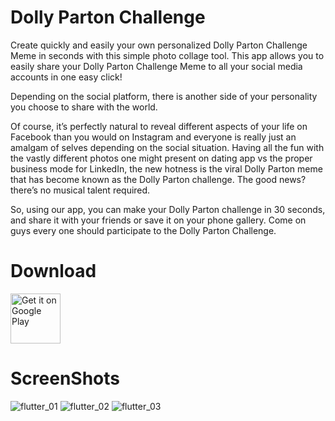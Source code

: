 # Dolly Parton Challenge

Create quickly and easily your own personalized Dolly Parton Challenge Meme in seconds with this simple photo collage tool. This app allows you to easily share your Dolly Parton Challenge Meme to all your social media accounts in one easy click!

Depending on the social platform, there is another side of your personality you choose to share with the world.

Of course, it’s perfectly natural to reveal different aspects of your life on Facebook than you would on Instagram and everyone is really just an amalgam of selves depending on the social situation. Having all the fun with the vastly different photos one might present on dating app vs the proper business mode for LinkedIn, the new hotness is the viral Dolly Parton meme that has become known as the Dolly Parton challenge. The good news? there’s no musical talent required.

So, using our app, you can make your Dolly Parton challenge in 30 seconds, and share it with your friends or save it on your phone gallery.
Come on guys every one should participate to the Dolly Parton Challenge.

# Download

<a href="https://play.google.com/store/apps/details?id=com.nordef.dolly_parton_challenge" target="_blank">
<img src="https://play.google.com/intl/en_us/badges/images/generic/en-play-badge.png" alt="Get it on Google Play" height="80"/></a>

# ScreenShots

![flutter_01](https://play-lh.googleusercontent.com/EI6ubIWvmER7qbn_OmiWVTCNlX4jtm-jPjmEZ3CJuOdIWklzXkB7FiISXPQK9gNEplk=w720-h310-rw)
![flutter_02](https://play-lh.googleusercontent.com/rzjd0z19vACb8wkiWtHTU4qH5_gMbLlOhJIGFr3B-OMuBJTgZEn0Rsv8D8AWsFKQeA=w720-h310-rw)
![flutter_03](https://play-lh.googleusercontent.com/LjeyvTpTWCx_KOGIIqnHmr1vkfzCv173f7tiZZK06Ws2dubnJRsPDf8IiM4W1XGM8VCL=w720-h310-rw)
